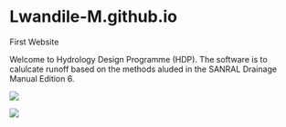 # Lwandile-M.github.io
First Website

Welcome to Hydrology Design Programme (HDP). The software is to calulcate runoff based on the methods aluded in the SANRAL Drainage Manual Edition 6.

![](https://media0.giphy.com/media/v1.Y2lkPTc5MGI3NjExZnNtMTlxbXp5ZHVqNmN1aXhkOHFzejUwNWF4eTVqZmkxZ2IxNzgxNSZlcD12MV9pbnRlcm5hbF9naWZfYnlfaWQmY3Q9Zw/VehoU0h2Rl8Gc/giphy.webp)

![](https://www.shutterstock.com/image-photo/river-stream-waterfall-forest-landscape-600nw-1585363855.jpg)



